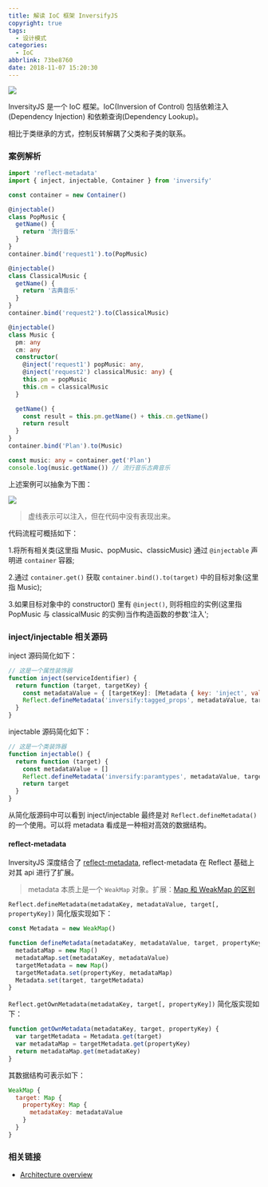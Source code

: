 ```yaml
---
title: 解读 IoC 框架 InversifyJS
copyright: true
tags:
  - 设计模式
categories:
  - IoC
abbrlink: 73be8760
date: 2018-11-07 15:20:30
---
```


![](http://with.muyunyun.cn/dacdda6b87f5e7acc3ffc74759f97360.jpg-muyy)

InversityJS 是一个 IoC 框架。IoC(Inversion of Control) 包括依赖注入(Dependency Injection) 和依赖查询(Dependency Lookup)。

相比于类继承的方式，控制反转解耦了父类和子类的联系。

<!--more-->

### 案例解析

```ts
import 'reflect-metadata'
import { inject, injectable, Container } from 'inversify'

const container = new Container()

@injectable()
class PopMusic {
  getName() {
    return '流行音乐'
  }
}
container.bind('request1').to(PopMusic)

@injectable()
class ClassicalMusic {
  getName() {
    return '古典音乐'
  }
}
container.bind('request2').to(ClassicalMusic)

@injectable()
class Music {
  pm: any
  cm: any
  constructor(
    @inject('request1') popMusic: any,
    @inject('request2') classicalMusic: any) {
    this.pm = popMusic
    this.cm = classicalMusic
  }

  getName() {
    const result = this.pm.getName() + this.cm.getName()
    return result
  }
}
container.bind('Plan').to(Music)

const music: any = container.get('Plan')
console.log(music.getName()) // 流行音乐古典音乐
```

上述案例可以抽象为下图：

![](http://with.muyunyun.cn/8a9ccba28d00ea0c752c3601d716ebcd.jpg-400)

> 虚线表示可以注入，但在代码中没有表现出来。

代码流程可概括如下：

1.将所有相关类(这里指 Music、popMusic、classicMusic) 通过 `@injectable` 声明进 `container` 容器;

2.通过 `container.get()` 获取 `container.bind().to(target)` 中的目标对象(这里指 Music);

3.如果目标对象中的 constructor() 里有 `@inject()`, 则将相应的实例(这里指 PopMusic 与 classicalMusic 的实例)当作构造函数的参数'注入';

### inject/injectable 相关源码

inject 源码简化如下：

```js
// 这是一个属性装饰器
function inject(serviceIdentifier) {
  return function (target, targetKey) {
    const metadataValue = { [targetKey]: [Metadata { key: 'inject', value: serviceIdentifier })] }
    Reflect.defineMetadata('inversify:tagged_props', metadataValue, target.constructor);
  }
}
```

injectable 源码简化如下：

```js
// 这是一个类装饰器
function injectable() {
  return function (target) {
    const metadataValue = []
    Reflect.defineMetadata('inversify:paramtypes', metadataValue, target)
    return target
  }
}
```

从简化版源码中可以看到 inject/injectable 最终是对 `Reflect.defineMetadata()` 的一个使用。可以将 metadata 看成是一种相对高效的数据结构。

#### reflect-metadata

InversityJS 深度结合了 [reflect-metadata](https://github.com/rbuckton/reflect-metadata), reflect-metadata 在 Reflect 基础上对其 api 进行了扩展。

> metadata 本质上是一个 `WeakMap` 对象。扩展：[Map 和 WeakMap 的区别](https://github.com/MuYunyun/blog/blob/master/BasicSkill/algorithm/字典.md#map-和-weakmap-的区别)

`Reflect.defineMetadata(metadataKey, metadataValue, target[, propertyKey])` 简化版实现如下：

```js
const Metadata = new WeakMap()

function defineMetadata(metadataKey, metadataValue, target, propertyKey) {
  metadataMap = new Map()
  metadataMap.set(metadataKey, metadataValue)
  targetMetadata = new Map()
  targetMetadata.set(propertyKey, metadataMap)
  Metadata.set(target, targetMetadata)
}
```

`Reflect.getOwnMetadata(metadataKey, target[, propertyKey])` 简化版实现如下：

```js
function getOwnMetadata(metadataKey, target, propertyKey) {
  var targetMetadata = Metadata.get(target)
  var metadataMap = targetMetadata.get(propertyKey)
  return metadataMap.get(metadataKey)
}
```

其数据结构可表示如下：

```js
WeakMap {
  target: Map {
    propertyKey: Map {
      metadataKey: metadataValue
    }
  }
}
```

### 相关链接

* [Architecture overview](https://github.com/inversify/InversifyJS/blob/master/wiki/architecture.md)